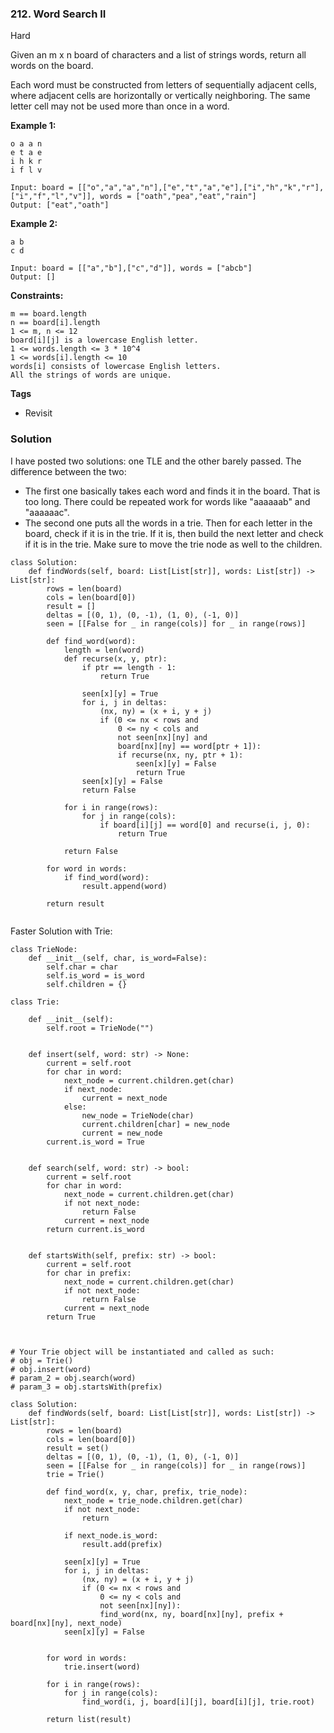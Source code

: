 ### 212. Word Search II
Hard

Given an m x n board of characters and a list of strings words, return all words on the board.

Each word must be constructed from letters of sequentially adjacent cells, where adjacent cells are horizontally or vertically neighboring. The same letter cell may not be used more than once in a word.
 
**Example 1:**
```
o a a n
e t a e
i h k r
i f l v

Input: board = [["o","a","a","n"],["e","t","a","e"],["i","h","k","r"],["i","f","l","v"]], words = ["oath","pea","eat","rain"]
Output: ["eat","oath"]
```

**Example 2:**
```
a b
c d

Input: board = [["a","b"],["c","d"]], words = ["abcb"]
Output: []
``` 

**Constraints:**
```
m == board.length
n == board[i].length
1 <= m, n <= 12
board[i][j] is a lowercase English letter.
1 <= words.length <= 3 * 10^4
1 <= words[i].length <= 10
words[i] consists of lowercase English letters.
All the strings of words are unique.
```

**Tags**
- Revisit

### Solution
I have posted two solutions: one TLE and the other barely passed.
The difference between the two:
- The first one basically takes each word and finds it in the board. That is too long. There could be repeated work for words like "aaaaaab" and "aaaaaac".
- The second one puts all the words in a trie. Then for each letter in the board, check if it is in the trie. If it is, then build the next letter and check if it is in the trie. Make sure to move the trie node as well to the children.
```
class Solution:
    def findWords(self, board: List[List[str]], words: List[str]) -> List[str]:
        rows = len(board)
        cols = len(board[0])
        result = []
        deltas = [(0, 1), (0, -1), (1, 0), (-1, 0)]
        seen = [[False for _ in range(cols)] for _ in range(rows)]
        
        def find_word(word):
            length = len(word)
            def recurse(x, y, ptr):
                if ptr == length - 1:
                    return True
                
                seen[x][y] = True
                for i, j in deltas:
                    (nx, ny) = (x + i, y + j)
                    if (0 <= nx < rows and 
                        0 <= ny < cols and 
                        not seen[nx][ny] and 
                        board[nx][ny] == word[ptr + 1]):
                        if recurse(nx, ny, ptr + 1):
                            seen[x][y] = False
                            return True
                seen[x][y] = False
                return False
            
            for i in range(rows):
                for j in range(cols):
                    if board[i][j] == word[0] and recurse(i, j, 0):
                        return True
            
            return False
            
        for word in words:
            if find_word(word):
                result.append(word)
        
        return result
        
```
Faster Solution with Trie:
```
class TrieNode:
    def __init__(self, char, is_word=False):
        self.char = char
        self.is_word = is_word
        self.children = {}

class Trie:

    def __init__(self):
        self.root = TrieNode("")
        

    def insert(self, word: str) -> None:
        current = self.root
        for char in word:
            next_node = current.children.get(char)
            if next_node:
                current = next_node
            else:
                new_node = TrieNode(char)
                current.children[char] = new_node
                current = new_node
        current.is_word = True


    def search(self, word: str) -> bool:
        current = self.root
        for char in word:
            next_node = current.children.get(char)
            if not next_node:
                return False
            current = next_node
        return current.is_word
        

    def startsWith(self, prefix: str) -> bool:
        current = self.root
        for char in prefix:
            next_node = current.children.get(char)
            if not next_node:
                return False
            current = next_node
        return True       
        


# Your Trie object will be instantiated and called as such:
# obj = Trie()
# obj.insert(word)
# param_2 = obj.search(word)
# param_3 = obj.startsWith(prefix)

class Solution:
    def findWords(self, board: List[List[str]], words: List[str]) -> List[str]:
        rows = len(board)
        cols = len(board[0])
        result = set()
        deltas = [(0, 1), (0, -1), (1, 0), (-1, 0)]
        seen = [[False for _ in range(cols)] for _ in range(rows)]
        trie = Trie()
        
        def find_word(x, y, char, prefix, trie_node):
            next_node = trie_node.children.get(char)
            if not next_node:
                return
            
            if next_node.is_word:
                result.add(prefix)
            
            seen[x][y] = True
            for i, j in deltas:
                (nx, ny) = (x + i, y + j)
                if (0 <= nx < rows and 
                    0 <= ny < cols and 
                    not seen[nx][ny]):
                    find_word(nx, ny, board[nx][ny], prefix + board[nx][ny], next_node)
            seen[x][y] = False
            
                        
        for word in words:
            trie.insert(word)
            
        for i in range(rows):
            for j in range(cols):
                find_word(i, j, board[i][j], board[i][j], trie.root)
        
        return list(result)
        
```
